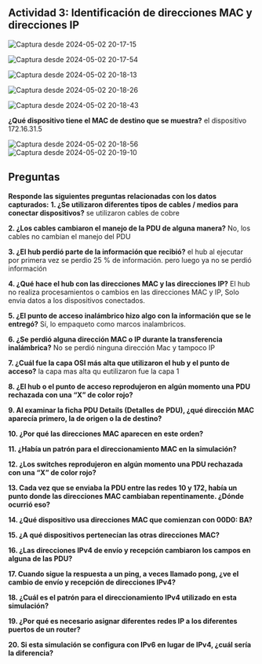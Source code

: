 ## Actividad 3: Identificación de direcciones MAC y direcciones IP ##

![Captura desde 2024-05-02 20-17-15](https://github.com/noemiAC/CDR/assets/168385917/e409c002-df66-4af2-886b-705a72d52414)

![Captura desde 2024-05-02 20-17-54](https://github.com/noemiAC/CDR/assets/168385917/e407c70b-7743-4f57-a9d7-9700e092a459)

![Captura desde 2024-05-02 20-18-13](https://github.com/noemiAC/CDR/assets/168385917/14445150-657a-438a-bcba-a8f5b464787c)

![Captura desde 2024-05-02 20-18-26](https://github.com/noemiAC/CDR/assets/168385917/bf39afa3-1c93-4128-bf02-94a99cbedd8a)

![Captura desde 2024-05-02 20-18-43](https://github.com/noemiAC/CDR/assets/168385917/f001495a-0b96-479d-a8b6-06d30f3eb823)

**¿Qué dispositivo tiene el MAC de destino que se muestra?**
el dispositivo 172.16.31.5

![Captura desde 2024-05-02 20-18-56](https://github.com/noemiAC/CDR/assets/168385917/18693eca-72b6-401f-8126-992a52dfd76f)
![Captura desde 2024-05-02 20-19-10](https://github.com/noemiAC/CDR/assets/168385917/e3026dfb-87eb-4a31-bb14-de5cf6663977)




## Preguntas

**Responde las siguientes preguntas relacionadas con los datos capturados:**
**1. ¿Se utilizaron diferentes tipos de cables / medios para conectar dispositivos?**
se utilizaron cables de cobre

**2. ¿Los cables cambiaron el manejo de la PDU de alguna manera?**
No, los cables no cambian  el manejo del PDU

**3. ¿El hub perdió parte de la información que recibió?**
el hub al ejecutar por primera vez se perdio 25 % de información. pero luego ya no se perdió información

**4. ¿Qué hace el hub con las direcciones MAC y las direcciones IP?**
El hub no realiza procesamientos o cambios en las direcciones MAC y IP, Solo envia datos a los dispositivos conectados.

**5. ¿El punto de acceso inalámbrico hizo algo con la información que se le entregó?**
Sí, lo empaqueto como marcos inalambricos.

**6. ¿Se perdió alguna dirección MAC o IP durante la transferencia inalámbrica?**
No se perdió ninguna dirección Mac y tampoco IP

**7. ¿Cuál fue la capa OSI más alta que utilizaron el hub y el punto de acceso?**
la capa mas alta qu eutilizaron fue la capa 1

**8. ¿El hub o el punto de acceso reprodujeron en algún momento una PDU rechazada con una “X”
de color rojo?**


**9. Al examinar la ficha PDU Details (Detalles de PDU), ¿qué dirección MAC aparecía primero, la
de origen o la de destino?**


**10. ¿Por qué las direcciones MAC aparecen en este orden?**


**11. ¿Había un patrón para el direccionamiento MAC en la simulación?**


**12. ¿Los switches reprodujeron en algún momento una PDU rechazada con una “X” de color rojo?**


**13. Cada vez que se enviaba la PDU entre las redes 10 y 172, había un punto donde las direcciones
MAC cambiaban repentinamente. ¿Dónde ocurrió eso?**


**14. ¿Qué dispositivo usa direcciones MAC que comienzan con 00D0: BA?**


**15. ¿A qué dispositivos pertenecían las otras direcciones MAC?**


**16. ¿Las direcciones IPv4 de envío y recepción cambiaron los campos en alguna de las PDU?**


**17. Cuando sigue la respuesta a un ping, a veces llamado pong, ¿ve el cambio de envío y recepción
de direcciones IPv4?**


**18. ¿Cuál es el patrón para el direccionamiento IPv4 utilizado en esta simulación?**


**19. ¿Por qué es necesario asignar diferentes redes IP a los diferentes puertos de un router?**


**20. Si esta simulación se configura con IPv6 en lugar de IPv4, ¿cuál sería la diferencia?**






